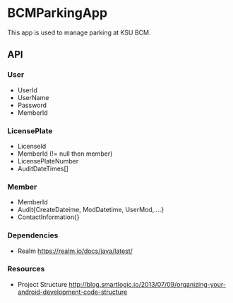 # BCMParkingApp
This app is used to manage parking at KSU BCM.

## API

### User
* UserId
* UserName
* Password
* MemberId

### LicensePlate
* LicenseId
* MemberId (!= null then member)
* LicensePlateNumber
* AuditDateTimes[]


### Member
  * MemberId
  * Audit{CreateDateime, ModDatetime, UserMod,....}
  * ContactInformation{}




### Dependencies
* Realm https://realm.io/docs/java/latest/



### Resources
* Project Structure http://blog.smartlogic.io/2013/07/09/organizing-your-android-development-code-structure
